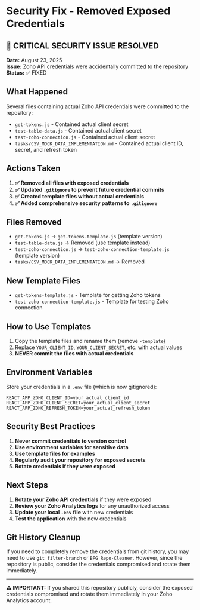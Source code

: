 # Security Fix - Removed Exposed Credentials

## 🚨 CRITICAL SECURITY ISSUE RESOLVED

**Date:** August 23, 2025  
**Issue:** Zoho API credentials were accidentally committed to the repository  
**Status:** ✅ FIXED

## What Happened

Several files containing actual Zoho API credentials were committed to the repository:

- `get-tokens.js` - Contained actual client secret
- `test-table-data.js` - Contained actual client secret  
- `test-zoho-connection.js` - Contained actual client secret
- `tasks/CSV_MOCK_DATA_IMPLEMENTATION.md` - Contained actual client ID, secret, and refresh token

## Actions Taken

1. **✅ Removed all files with exposed credentials**
2. **✅ Updated `.gitignore` to prevent future credential commits**
3. **✅ Created template files without actual credentials**
4. **✅ Added comprehensive security patterns to `.gitignore`**

## Files Removed

- `get-tokens.js` → `get-tokens-template.js` (template version)
- `test-table-data.js` → Removed (use template instead)
- `test-zoho-connection.js` → `test-zoho-connection-template.js` (template version)
- `tasks/CSV_MOCK_DATA_IMPLEMENTATION.md` → Removed

## New Template Files

- `get-tokens-template.js` - Template for getting Zoho tokens
- `test-zoho-connection-template.js` - Template for testing Zoho connection

## How to Use Templates

1. Copy the template files and rename them (remove `-template`)
2. Replace `YOUR_CLIENT_ID`, `YOUR_CLIENT_SECRET`, etc. with actual values
3. **NEVER commit the files with actual credentials**

## Environment Variables

Store your credentials in a `.env` file (which is now gitignored):

```env
REACT_APP_ZOHO_CLIENT_ID=your_actual_client_id
REACT_APP_ZOHO_CLIENT_SECRET=your_actual_client_secret
REACT_APP_ZOHO_REFRESH_TOKEN=your_actual_refresh_token
```

## Security Best Practices

1. **Never commit credentials to version control**
2. **Use environment variables for sensitive data**
3. **Use template files for examples**
4. **Regularly audit your repository for exposed secrets**
5. **Rotate credentials if they were exposed**

## Next Steps

1. **Rotate your Zoho API credentials** if they were exposed
2. **Review your Zoho Analytics logs** for any unauthorized access
3. **Update your local `.env` file** with new credentials
4. **Test the application** with the new credentials

## Git History Cleanup

If you need to completely remove the credentials from git history, you may need to use `git filter-branch` or `BFG Repo-Cleaner`. However, since the repository is public, consider the credentials compromised and rotate them immediately.

---

**⚠️ IMPORTANT:** If you shared this repository publicly, consider the exposed credentials compromised and rotate them immediately in your Zoho Analytics account.
